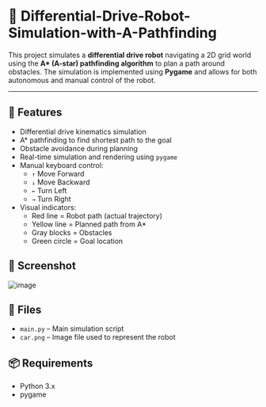# 🚗 Differential-Drive-Robot-Simulation-with-A-Pathfinding

This project simulates a **differential drive robot** navigating a 2D grid world using the **A\* (A-star) pathfinding algorithm** to plan a path around obstacles. The simulation is implemented using **Pygame** and allows for both autonomous and manual control of the robot.

---

## 🧠 Features

- Differential drive kinematics simulation
- A\* pathfinding to find shortest path to the goal
- Obstacle avoidance during planning
- Real-time simulation and rendering using `pygame`
- Manual keyboard control:
  - `↑` Move Forward
  - `↓` Move Backward
  - `←` Turn Left
  - `→` Turn Right
- Visual indicators:
  - Red line = Robot path (actual trajectory)
  - Yellow line = Planned path from A*
  - Gray blocks = Obstacles
  - Green circle = Goal location


## 📸 Screenshot
![image](https://github.com/user-attachments/assets/1205e078-7e2b-4036-8285-60d2cc443024)


## 📂 Files

- `main.py` – Main simulation script
- `car.png` – Image file used to represent the robot

## 📦 Requirements

- Python 3.x
- pygame

